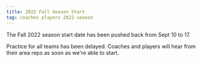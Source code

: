 ```yaml
---
title: 2022 Fall Season Start
tag: coaches players 2022-season
---
```


The Fall 2022 season start date has been pushed back from Sept 10 to 17.

Practice for all teams has been delayed. Coaches and players will hear from
their area reps as soon as we're able to start.
